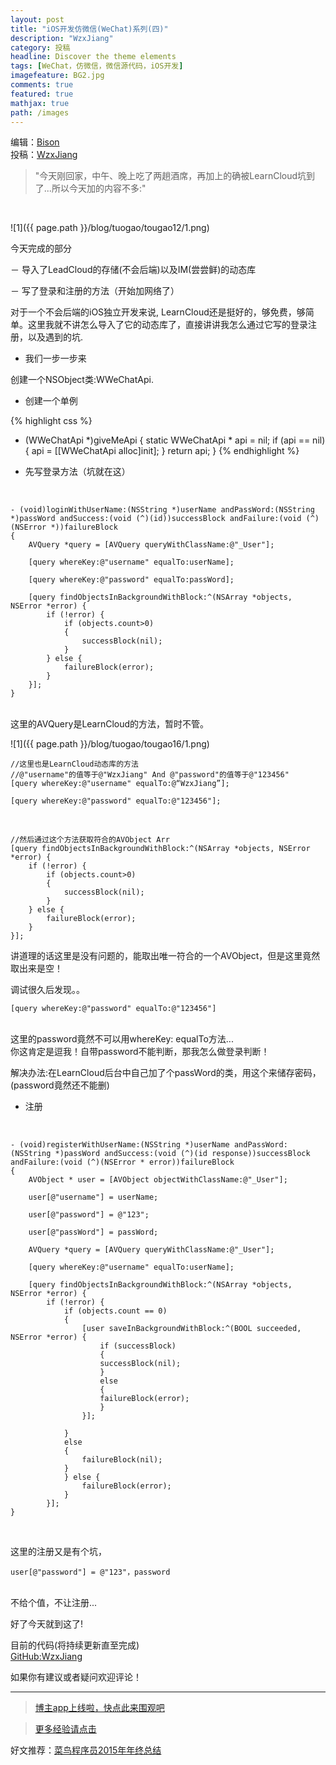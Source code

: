 ```yaml
---
layout: post
title: "iOS开发仿微信(WeChat)系列(四)"
description: "WzxJiang"
category: 投稿
headline: Discover the theme elements
tags: [WeChat，仿微信，微信源代码，iOS开发]
imagefeature: BG2.jpg
comments: true
featured: true
mathjax: true
path: /images
---
```

编辑：[Bison](http://allluckly.cn/)<br>
投稿：[WzxJiang](http://www.jianshu.com/users/389c20d5a244/latest_articles)<br>

>&quot;今天刚回家，中午、晚上吃了两趟酒席，再加上的确被LearnCloud坑到了...所以今天加的内容不多:&quot;

<br>

![1]({{ page.path }}/blog/tuogao/tougao12/1.png)<br>

今天完成的部分<br>

－ 导入了LeadCloud的存储(不会后端)以及IM(尝尝鲜)的动态库<br>

－ 写了登录和注册的方法（开始加网络了）<br>

对于一个不会后端的iOS独立开发来说, LearnCloud还是挺好的，够免费，够简单。这里我就不讲怎么导入了它的动态库了，直接讲讲我怎么通过它写的登录注册，以及遇到的坑.<br>

- 我们一步一步来<br>

创建一个NSObject类:WWeChatApi.<br>

- 创建一个单例<br>

{% highlight css %}

+ (WWeChatApi *)giveMeApi
{
    static WWeChatApi * api = nil;
    if (api == nil) {
        api = [[WWeChatApi alloc]init];
    }
    return api;
}
{% endhighlight %}

- 先写登录方法（坑就在这）<br>

<br>

    - (void)loginWithUserName:(NSString *)userName andPassWord:(NSString *)passWord andSuccess:(void (^)(id))successBlock andFailure:(void (^)(NSError *))failureBlock
    {
        AVQuery *query = [AVQuery queryWithClassName:@"_User"];

        [query whereKey:@"username" equalTo:userName];

        [query whereKey:@"password" equalTo:passWord];

        [query findObjectsInBackgroundWithBlock:^(NSArray *objects, NSError *error) {
            if (!error) {
                if (objects.count>0)
                {
                    successBlock(nil);
                }
            } else {
                failureBlock(error);
            }
        }];
    }

<br>
这里的AVQuery是LearnCloud的方法，暂时不管。<br>

![1]({{ page.path }}/blog/tuogao/tougao16/1.png)<br>

    //这里也是LearnCloud动态库的方法
    //@"username"的值等于@"WzxJiang" And @"password"的值等于@"123456"
    [query whereKey:@"username" equalTo:@“WzxJiang”];

    [query whereKey:@"password" equalTo:@"123456"];

<br>

    //然后通过这个方法获取符合的AVObject Arr
    [query findObjectsInBackgroundWithBlock:^(NSArray *objects, NSError *error) {
        if (!error) {
            if (objects.count>0)
            {
                successBlock(nil);
            }
        } else {
            failureBlock(error);
        }
    }];


讲道理的话这里是没有问题的，能取出唯一符合的一个AVObject，但是这里竟然取出来是空！<br>

调试很久后发现。。<br>

    [query whereKey:@"password" equalTo:@"123456"]

<br>
这里的password竟然不可以用whereKey:  equalTo方法...<br>
你这肯定是逗我！自带password不能判断，那我怎么做登录判断！<br>

解决办法:在LearnCloud后台中自己加了个passWord的类，用这个来储存密码，(password竟然还不能删)<br>

- 注册<br>

<br>

    - (void)registerWithUserName:(NSString *)userName andPassWord:(NSString *)passWord andSuccess:(void (^)(id response))successBlock andFailure:(void (^)(NSError * error))failureBlock
    {
        AVObject * user = [AVObject objectWithClassName:@"_User"];

        user[@"username"] = userName;

        user[@"password"] = @"123";

        user[@"passWord"] = passWord;

        AVQuery *query = [AVQuery queryWithClassName:@"_User"];

        [query whereKey:@"username" equalTo:userName];

        [query findObjectsInBackgroundWithBlock:^(NSArray *objects, NSError *error) {
            if (!error) {
                if (objects.count == 0)
                {
                    [user saveInBackgroundWithBlock:^(BOOL succeeded, NSError *error) {
                        if (successBlock)
                        {
                        successBlock(nil);
                        }
                        else
                        {
                        failureBlock(error);
                        }
                    }];
                
                }
                else
                {
                    failureBlock(nil);
                }
                } else {
                    failureBlock(error);
                }
            }];
    }

<br>

这里的注册又是有个坑，<br>

    user[@"password"] = @"123"，password

<br>
不给个值，不让注册...<br>

好了今天就到这了!<br>

目前的代码(将持续更新直至完成)<br>
[GitHub:WzxJiang](https://github.com/Wzxhaha/WWeChat)<br>

如果你有建议或者疑问欢迎评论！<br>



----------------------------------------------------------

> [博主app上线啦，快点此来围观吧](https://itunes.apple.com/us/app/it-blog-zi-xueios-kai-fa-jin/id1067787090?l=zh&ls=1&mt=8)<br>

> [更多经验请点击](http://allluckly.cn/)<br>

好文推荐：[菜鸟程序员2015年年终总结](http://allluckly.cn/年终总结/zongjie2015/)<br>







